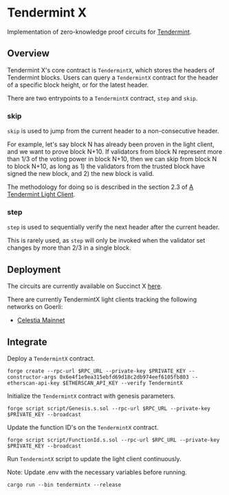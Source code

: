 # Tendermint X
Implementation of zero-knowledge proof circuits for [Tendermint](https://tendermint.com/).

## Overview
Tendermint X's core contract is `TendermintX`, which stores the headers of Tendermint blocks. Users can query a `TendermintX` contract for the header of a specific block height, or for the latest header.

There are two entrypoints to a `TendermintX` contract, `step` and `skip`.

### skip
`skip` is used to jump from the current header to a non-consecutive header. 

For example, let's say block N has already been proven in the light client, and we want to prove block N+10. If validators from block N represent more than 1/3 of the voting power in block N+10, then we can skip from block N to block N+10, as long as 1) the validators from the trusted block have signed the new block, and 2) the new block is valid.

The methodology for doing so is described in the section 2.3 of [A Tendermint Light Client](https://arxiv.org/pdf/2010.07031.pdf).

### step
`step` is used to sequentially verify the next header after the current header.

This is rarely used, as `step` will only be invoked when the validator set changes by more than 2/3 in a single block.

## Deployment
The circuits are currently available on Succinct X [here](https://platform.succinct.xyz/succinctlabs/tendermintx).

There are currently TendermintX light clients tracking the following networks on Goerli:
- [Celestia Mainnet](https://goerli.etherscan.io/address/0x0E9187150C3eEFcBce4E2a15aEC0136f45f4d6B2)

## Integrate
Deploy a `TendermintX` contract.
```
forge create --rpc-url $RPC_URL --private-key $PRIVATE_KEY --constructor-args 0x6e4f1e9ea315ebfd69d18c2db974eef6105fb803 --etherscan-api-key $ETHERSCAN_API_KEY --verify TendermintX
```

Initialize the `TendermintX` contract with genesis parameters.
```
forge script script/Genesis.s.sol --rpc-url $RPC_URL --private-key $PRIVATE_KEY --broadcast
```

Update the function ID's on the `TendermintX` contract.
```
forge script script/FunctionId.s.sol --rpc-url $RPC_URL --private-key $PRIVATE_KEY --broadcast
```


Run `TendermintX` script to update the light client continuously. 

Note: Update .env with the necessary variables before running.
```
cargo run --bin tendermintx --release
```
